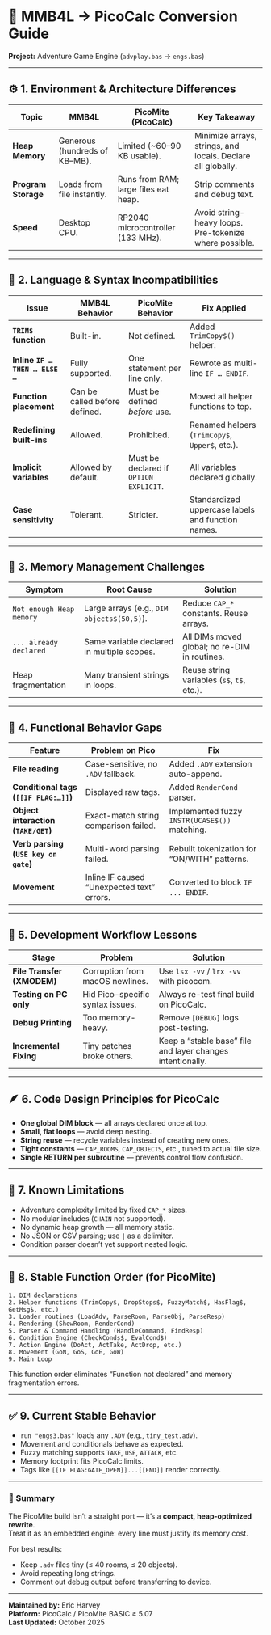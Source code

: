 # 🧭 MMB4L → PicoCalc Conversion Guide  
**Project:** Adventure Game Engine (`advplay.bas` → `engs.bas`)

---

## ⚙️ 1. Environment & Architecture Differences

| Topic | MMB4L | PicoMite (PicoCalc) | Key Takeaway |
|-------|--------|----------------------|---------------|
| **Heap Memory** | Generous (hundreds of KB–MB). | Limited (~60–90 KB usable). | Minimize arrays, strings, and locals. Declare all globally. |
| **Program Storage** | Loads from file instantly. | Runs from RAM; large files eat heap. | Strip comments and debug text. |
| **Speed** | Desktop CPU. | RP2040 microcontroller (133 MHz). | Avoid string-heavy loops. Pre-tokenize where possible. |

---

## 🧱 2. Language & Syntax Incompatibilities

| Issue | MMB4L Behavior | PicoMite Behavior | Fix Applied |
|--------|----------------|-------------------|-------------|
| **`TRIM$` function** | Built-in. | Not defined. | Added `TrimCopy$()` helper. |
| **Inline `IF … THEN … ELSE …`** | Fully supported. | One statement per line only. | Rewrote as multi-line `IF … ENDIF`. |
| **Function placement** | Can be called before defined. | Must be defined *before* use. | Moved all helper functions to top. |
| **Redefining built-ins** | Allowed. | Prohibited. | Renamed helpers (`TrimCopy$`, `Upper$`, etc.). |
| **Implicit variables** | Allowed by default. | Must be declared if `OPTION EXPLICIT`. | All variables declared globally. |
| **Case sensitivity** | Tolerant. | Stricter. | Standardized uppercase labels and function names. |

---

## 💾 3. Memory Management Challenges

| Symptom | Root Cause | Solution |
|----------|-------------|-----------|
| `Not enough Heap memory` | Large arrays (e.g., `DIM objects$(50,5)`). | Reduce `CAP_*` constants. Reuse arrays. |
| `... already declared` | Same variable declared in multiple scopes. | All DIMs moved global; no re-DIM in routines. |
| Heap fragmentation | Many transient strings in loops. | Reuse string variables (`s$`, `t$`, etc.). |

---

## 🧩 4. Functional Behavior Gaps

| Feature | Problem on Pico | Fix |
|----------|----------------|-----|
| **File reading** | Case-sensitive, no `.ADV` fallback. | Added `.ADV` extension auto-append. |
| **Conditional tags (`[[IF FLAG:…]]`)** | Displayed raw tags. | Added `RenderCond` parser. |
| **Object interaction (`TAKE/GET`)** | Exact-match string comparison failed. | Implemented fuzzy `INSTR(UCASE$())` matching. |
| **Verb parsing (`USE key on gate`)** | Multi-word parsing failed. | Rebuilt tokenization for “ON/WITH” patterns. |
| **Movement** | Inline IF caused “Unexpected text” errors. | Converted to block `IF ... ENDIF`. |

---

## 🧠 5. Development Workflow Lessons

| Stage | Problem | Solution |
|--------|----------|----------|
| **File Transfer (XMODEM)** | Corruption from macOS newlines. | Use `lsx -vv` / `lrx -vv` with picocom. |
| **Testing on PC only** | Hid Pico-specific syntax issues. | Always re-test final build on PicoCalc. |
| **Debug Printing** | Too memory-heavy. | Remove `[DEBUG]` logs post-testing. |
| **Incremental Fixing** | Tiny patches broke others. | Keep a “stable base” file and layer changes intentionally. |

---

## 🪶 6. Code Design Principles for PicoCalc

- **One global DIM block** — all arrays declared once at top.
- **Small, flat loops** — avoid deep nesting.
- **String reuse** — recycle variables instead of creating new ones.
- **Tight constants** — `CAP_ROOMS`, `CAP_OBJECTS`, etc., tuned to actual file size.
- **Single RETURN per subroutine** — prevents control flow confusion.

---

## 🧩 7. Known Limitations

- Adventure complexity limited by fixed `CAP_*` sizes.  
- No modular includes (`CHAIN` not supported).  
- No dynamic heap growth — all memory static.  
- No JSON or CSV parsing; use `|` as a delimiter.  
- Condition parser doesn’t yet support nested logic.

---

## 🧰 8. Stable Function Order (for PicoMite)

```
1. DIM declarations
2. Helper functions (TrimCopy$, DropStops$, FuzzyMatch$, HasFlag$, GetMsg$, etc.)
3. Loader routines (LoadAdv, ParseRoom, ParseObj, ParseResp)
4. Rendering (ShowRoom, RenderCond)
5. Parser & Command Handling (HandleCommand, FindResp)
6. Condition Engine (CheckConds$, EvalCond$)
7. Action Engine (DoAct, ActTake, ActDrop, etc.)
8. Movement (GoN, GoS, GoE, GoW)
9. Main Loop
```

This function order eliminates “Function not declared” and memory fragmentation errors.

---

## ✅ 9. Current Stable Behavior

- `run "engs3.bas"` loads any `.ADV` (e.g., `tiny_test.adv`).  
- Movement and conditionals behave as expected.  
- Fuzzy matching supports `TAKE`, `USE`, `ATTACK`, etc.  
- Memory footprint fits PicoCalc limits.  
- Tags like `[[IF FLAG:GATE_OPEN]]...[[END]]` render correctly.

---

### 🧩 Summary

The PicoMite build isn’t a straight port — it’s a **compact, heap-optimized rewrite**.  
Treat it as an embedded engine: every line must justify its memory cost.  

For best results:
- Keep `.adv` files tiny (≤ 40 rooms, ≤ 20 objects).  
- Avoid repeating long strings.  
- Comment out debug output before transferring to device.

---

**Maintained by:** Eric Harvey  
**Platform:** PicoCalc / PicoMite BASIC ≥ 5.07  
**Last Updated:** October 2025
